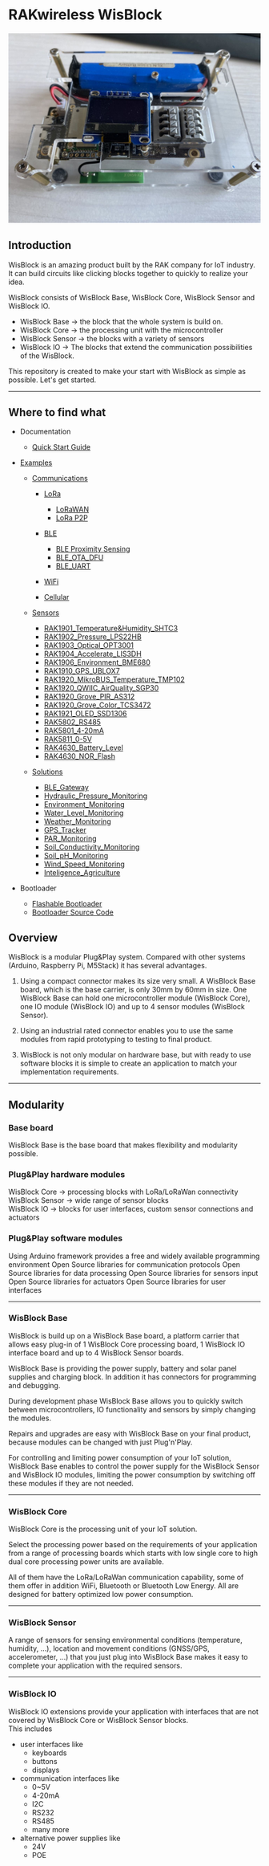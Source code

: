 # RAKwireless WisBlock
#### ![image-20200714152453848](doc/Quick_Start/assets/image-20200714152453848.png)
## Introduction
WisBlock is an amazing product built by the RAK company for IoT industry. It can build circuits like clicking blocks together to quickly to realize your idea.

WisBlock consists of WisBlock Base, WisBlock Core, WisBlock Sensor and WisBlock IO.
- WisBlock Base → the block that the whole system is build on.    
- WisBlock Core → the processing unit with the microcontroller    
- WisBlock Sensor → the blocks with a variety of sensors    
- WisBlock IO → The blocks that extend the communication possibilities of the WisBlock.

This repository is created to make your start with WisBlock as simple as possible.
Let's get started.

----
## Where to find what

- Documentation  
    - [Quick Start Guide](https://bitbucket.org/Fomi-RAK/wisblock-rak4630-development/src/master/doc/Quick_Start/)

- [Examples](https://bitbucket.org/Fomi-RAK/wisblock-rak4630-development/src/master/examples/)
    - [Communications](https://bitbucket.org/Fomi-RAK/wisblock-rak4630-development/src/master/examples/communications/)
        - [LoRa](https://bitbucket.org/Fomi-RAK/wisblock-rak4630-development/src/master/examples/communications/LoRa/)
            - [LoRaWAN](https://bitbucket.org/Fomi-RAK/wisblock-rak4630-development/src/master/examples/communications/LoRa/LoRaWAN/)
            - [LoRa P2P](https://bitbucket.org/Fomi-RAK/wisblock-rak4630-development/src/master/examples/communications/LoRa/LoRaP2P/)

        - [BLE](https://bitbucket.org/Fomi-RAK/wisblock-rak4630-development/src/master/examples/communications/BLE/)
            - [BLE Proximity Sensing](https://bitbucket.org/Fomi-RAK/wisblock-rak4630-development/src/master/examples/communications/BLE/ble_proximity_sensing/)
            - [BLE_OTA_DFU](https://bitbucket.org/Fomi-RAK/wisblock-rak4630-development/src/master/examples/communications/BLE/ble_ota_dfu/)
            - [BLE_UART](https://bitbucket.org/Fomi-RAK/wisblock-rak4630-development/src/master/examples/communications/BLE/ble_uart/)
            
        - [WiFi](https://bitbucket.org/Fomi-RAK/wisblock-rak4630-development/src/master/examples/communications/WiFi/)
        
        - [Cellular](https://bitbucket.org/Fomi-RAK/wisblock-rak4630-development/src/master/examples/communications/Cellular/)
        
    - [Sensors](https://bitbucket.org/Fomi-RAK/wisblock-rak4630-development/src/master/examples/sensors/)
        - [RAK1901_Temperature&Humidity_SHTC3](https://bitbucket.org/Fomi-RAK/wisblock-rak4630-development/src/master/examples/sensors/RAK1901_Temperature_Humidity_SHTC3/)
        - [RAK1902_Pressure_LPS22HB](https://bitbucket.org/Fomi-RAK/wisblock-rak4630-development/src/master/examples/sensors/RAK1902_Pressure_LPS22HB/)
        - [RAK1903_Optical_OPT3001](https://bitbucket.org/Fomi-RAK/wisblock-rak4630-development/src/master/examples/sensors/RAK1903_Optical_OPT3001/)
        - [RAK1904_Accelerate_LIS3DH](https://bitbucket.org/Fomi-RAK/wisblock-rak4630-development/src/master/examples/sensors/RAK1904_Accelerate_LIS3DH/)
        - [RAK1906_Environment_BME680](https://bitbucket.org/Fomi-RAK/wisblock-rak4630-development/src/master/examples/sensors/RAK1906_Environment_BEM680/)
        - [RAK1910_GPS_UBLOX7](https://bitbucket.org/Fomi-RAK/wisblock-rak4630-development/src/master/examples/sensors/RAK1910_GPS_UBLOX7/)
        - [RAK1920_MikroBUS_Temperature_TMP102](https://bitbucket.org/Fomi-RAK/wisblock-rak4630-development/src/master/examples/sensors/RAK1920_MikroBUS_Temperature_TMP102/)
        - [RAK1920_QWIIC_AirQuality_SGP30](https://bitbucket.org/Fomi-RAK/wisblock-rak4630-development/src/master/examples/sensors/RAK1920_QWIIC_AirQuality_SGP30/)
        - [RAK1920_Grove_PIR_AS312](https://bitbucket.org/Fomi-RAK/wisblock-rak4630-development/src/master/examples/sensors/RAK1920_Grove_PIR_AS312/)
        - [RAK1920_Grove_Color_TCS3472](https://bitbucket.org/Fomi-RAK/wisblock-rak4630-development/src/master/examples/sensors/RAK1920_Grove_Color_TCS3472/)
        - [RAK1921_OLED_SSD1306](https://bitbucket.org/Fomi-RAK/wisblock-rak4630-development/src/master/examples/sensors/RAK1921_OLED_SSD1306/)
        - [RAK5802_RS485](https://bitbucket.org/Fomi-RAK/wisblock-rak4630-development/src/master/examples/sensors/RAK5802_RS485/)
        - [RAK5801_4-20mA](https://bitbucket.org/Fomi-RAK/wisblock-rak4630-development/src/master/examples/sensors/RAK5801_4-20mA/)
        - [RAK5811_0-5V](https://bitbucket.org/Fomi-RAK/wisblock-rak4630-development/src/master/examples/sensors/RAK5811_0-5V/)
        - [RAK4630_Battery_Level](https://bitbucket.org/Fomi-RAK/wisblock-rak4630-development/src/master/examples/sensors/RAK4630_Battery_Level_Detect/)
        - [RAK4630_NOR_Flash](https://bitbucket.org/Fomi-RAK/wisblock-rak4630-development/src/master/examples/sensors/RAK4630_NOR-Flash/)
        
    - [Solutions](https://bitbucket.org/Fomi-RAK/wisblock-rak4630-development/src/master/examples/solutions/)
        - [BLE_Gateway](https://bitbucket.org/Fomi-RAK/wisblock-rak4630-development/src/master/examples/solutions/BLE_Gateway/)
        - [Hydraulic_Pressure_Monitoring](https://bitbucket.org/Fomi-RAK/wisblock-rak4630-development/src/master/examples/solutions/Hydraulic_Pressure_Monitoring/)
        - [Environment_Monitoring](https://bitbucket.org/Fomi-RAK/wisblock-rak4630-development/src/master/examples/solutions/Environment_Monitoring/)
        - [Water_Level_Monitoring](https://bitbucket.org/Fomi-RAK/wisblock-rak4630-development/src/master/examples/solutions/Water_Level_Monitoring/)
        - [Weather_Monitoring](https://bitbucket.org/Fomi-RAK/wisblock-rak4630-development/src/master/examples/solutions/Wind_Speed_Monitoring/)
        - [GPS_Tracker](https://bitbucket.org/Fomi-RAK/wisblock-rak4630-development/src/master/examples/solutions/GPS_Tracker/)
        - [PAR_Monitoring](https://bitbucket.org/Fomi-RAK/wisblock-rak4630-development/src/master/examples/solutions/PAR_Monitoring/)
        - [Soil_Conductivity_Monitoring](https://bitbucket.org/Fomi-RAK/wisblock-rak4630-development/src/master/examples/solutions/Soil_Conductivity_Monitoring/)
        - [Soil_pH_Monitoring](https://bitbucket.org/Fomi-RAK/wisblock-rak4630-development/src/master/examples/solutions/Soil_pH_Monitoring/)
        - [Wind_Speed_Monitoring](https://bitbucket.org/Fomi-RAK/wisblock-rak4630-development/src/master/examples/solutions/Wind_Speed_Monitoring/)
        - [Inteligence_Agriculture](https://bitbucket.org/Fomi-RAK/wisblock-rak4630-development/src/master/examples/solutions/Inteligence_Agriculture/)
    
- Bootloader
    - [Flashable Bootloader](https://bitbucket.org/Fomi-RAK/wisblock-rak4630-development/src/master/bootloader/)
    - [Bootloader Source Code](https://bitbucket.org/Fomi-RAK/wisblock-rak4630-development/src/master/bootloader/Adafruit_nRF52_Bootloader/)


## Overview
WisBlock is a modular Plug&Play system. Compared with other systems (Arduino, Raspberry Pi, M5Stack) it has several advantages.

1. Using a compact connector makes its size very small. A WisBlock Base board, which is the base carrier, is only 30mm by 60mm in size. One WisBlock Base can hold one microcontroller module (WisBlock Core), one IO module (WisBlock IO) and up to 4 sensor modules (WisBlock Sensor).

2. Using an industrial rated connector enables you to use the same modules from rapid prototyping to testing to final product.  

3. WisBlock is not only modular on hardware base, but with ready to use software blocks it is simple to create an application to match your implementation requirements.

----
## Modularity
### Base board
WisBlock Base is the base board that makes flexibility and modularity possible.

### Plug&Play hardware modules 
WisBlock Core → processing blocks with LoRa/LoRaWan connectivity    
WisBlock Sensor → wide range of sensor blocks    
WisBlock IO → blocks for user interfaces, custom sensor connections and actuators   

### Plug&Play software modules
Using Arduino framework provides a free and widely available programming environment
Open Source libraries for communication protocols
Open Source libraries for data processing
Open Source libraries for sensors input
Open Source libraries for actuators
Open Source libraries for user interfaces

----
### WisBlock Base
WisBlock is build up on a WisBlock Base board, a platform carrier that allows easy plug-in of 1 WisBlock Core processing board, 1 WisBlock IO interface board and up to 4 WisBlock Sensor boards.

WisBlock Base is providing the power supply, battery and solar panel supplies and charging block. In addition it has connectors for programming and debugging. 

During development phase WisBlock Base allows you to quickly switch between microcontrollers, IO functionality and sensors by simply changing the modules.

Repairs and upgrades are easy with WisBlock Base on your final product, because modules can be changed with just Plug'n'Play.

For controlling and limiting power consumption of your IoT solution, WisBlock Base enables to control the power supply for the WisBlock Sensor and WisBlock IO modules, limiting the power consumption by switching off these modules if they are not needed.

----
### WisBlock Core
WisBlock Core is the processing unit of your IoT solution.

Select the processing power based on the requirements of your application from a range of processing boards which starts with low single core to high dual core processing power  units are available. 

All of them have the LoRa/LoRaWan communication capability, some of them offer in addition WiFi, Bluetooth or Bluetooth Low Energy. All are designed for battery optimized low power consumption.

----
### WisBlock Sensor
A range of sensors for sensing environmental conditions (temperature, humidity, …), location and movement conditions (GNSS/GPS, accelerometer, …) that you just plug into WisBlock Base makes it easy to complete your application with the required sensors.

----
### WisBlock IO
WisBlock IO extensions provide your application with interfaces that are not covered by WisBlock Core or WisBlock Sensor blocks.     
This includes 
- user interfaces like 
  - keyboards
  - buttons
  - displays
- communication interfaces like    
  - 0~5V
  - 4-20mA
  - I2C
  - RS232
  - RS485
  - many more
- alternative power supplies like
  - 24V
  - POE
